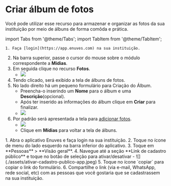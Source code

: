 # Criar álbum de fotos
Você pode utilizar esse recurso para armazenar e organizar as fotos da sua instituição por meio de álbuns de forma comôda e prática.

import Tabs from '@theme/Tabs';
import TabItem from '@theme/TabItem';

<Tabs queryString="current-os">
  <TabItem value="computer" label="No computador">
  
    1. Faça [login](https://app.enuves.com) na sua instituição.
2. Na barra superior, passe o cursor do mouse sobre o módulo correspondente a **Mídias**.
3. Em seguida clique no recurso **Fotos**.
    - ![](./assets/clique-midias-fotos.png)
4. Tendo clicado, será exibido a tela de álbuns de fotos.
5. No lado direito há um pequeno formulário para Criação do Álbum.
    - Preencha-o inserindo um **Nome** para o álbum e uma **Descrição**(opcional).
    - Após ter inserido as informações do álbum clique em **Criar** para finalizar.
    - ![](./assets/preenchimento-form-album-foto.png)
6. Por padrão será apresentada a tela para [adicionar fotos](adicionar-fotos-link.com).
    - ![](./assets/tela-pos-criacao-album-fotos.png)
    - Clique em **Mídias** para voltar a tela de álbuns.
    
  </TabItem>
  <TabItem value="mobile" label="No dispositivo móvel">
   1. Abra o aplicativo Enuves e faça login na sua instituição.
2. Toque no ícone de menu do lado esquerdo na barra inferior do aplicativo.
3. Toque em **Pessoas** > **Visão geral**.
4. Navegue até a seção **Link de cadastro público** e toque no botão de seleção para ativar/desativar
    - ![](./assets/ativar-cadastro-publico-app.jpeg)
5. Toque no ícone `copiar` para copiar o link do formulário.
6. Compartilhe o link (via e-mail, WhatsApp, rede social, etc) com as pessoas que você gostaria que se cadastrassem na sua instituição.
  </TabItem>
</Tabs>
